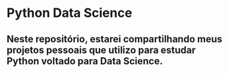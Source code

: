 # Python Data Science
## Neste repositório, estarei compartilhando meus projetos pessoais que utilizo para estudar Python voltado para Data Science.
